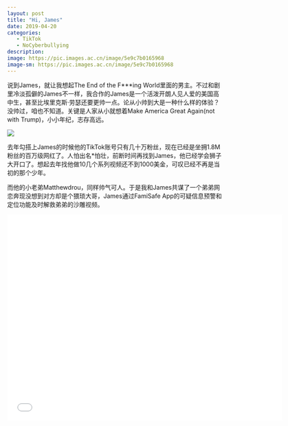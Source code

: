 ```yaml
---
layout: post
title: "Hi, James"
date: 2019-04-20
categories:
   - TikTok
   - NoCyberbullying
description:
image: https://pic.images.ac.cn/image/5e9c7b0165968
image-sm: https://pic.images.ac.cn/image/5e9c7b0165968
---
```


说到James，就让我想起The End of the F***ing World里面的男主。不过和剧里冷淡孤僻的James不一样，我合作的James是一个活泼开朗人见人爱的美国高中生，甚至比埃里克斯·劳瑟还要更帅一点。论从小帅到大是一种什么样的体验？没帅过，咱也不知道。关键是人家从小就想着Make America Great Again(not with Trump)，小小年纪，志存高远。

<img src="https://pic.images.ac.cn/image/5e9c8def4e42c">

去年勾搭上James的时候他的TikTok账号只有几十万粉丝，现在已经是坐拥1.8M粉丝的百万级网红了。人怕出名*怕壮，前断时间再找到James，他已经学会狮子大开口了。想起去年找他做10几个系列视频还不到1000美金，可叹已经不再是当初的那个少年。

而他的小老弟Matthewdrou，同样帅气可人。于是我和James共谋了一个弟弟网恋奔现没想到对方却是个猥琐大哥，James通过FamiSafe App的可疑信息预警和定位功能及时解救弟弟的沙雕视频。

<iframe width="640" height="480" src="//player.bilibili.com/player.html?aid=752757252&bvid=BV1Jk4y1R7iV&cid=180580181&page=1" scrolling="no" border="0" frameborder="no" framespacing="0" allowfullscreen="true"> </iframe>
